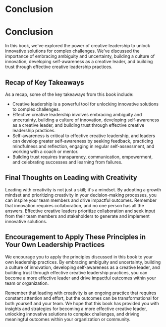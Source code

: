 # Conclusion

Conclusion
==========

In this book, we've explored the power of creative leadership to unlock innovative solutions for complex challenges. We've discussed the importance of embracing ambiguity and uncertainty, building a culture of innovation, developing self-awareness as a creative leader, and building trust through effective creative leadership practices.

Recap of Key Takeaways
----------------------

As a recap, some of the key takeaways from this book include:

* Creative leadership is a powerful tool for unlocking innovative solutions to complex challenges.
* Effective creative leadership involves embracing ambiguity and uncertainty, building a culture of innovation, developing self-awareness as a creative leader, and building trust through effective creative leadership practices.
* Self-awareness is critical to effective creative leadership, and leaders can develop greater self-awareness by seeking feedback, practicing mindfulness and reflection, engaging in regular self-assessment, and working with a coach or mentor.
* Building trust requires transparency, communication, empowerment, and celebrating successes and learning from failures.

Final Thoughts on Leading with Creativity
-----------------------------------------

Leading with creativity is not just a skill; it's a mindset. By adopting a growth mindset and prioritizing creativity in your decision-making processes, you can inspire your team members and drive impactful outcomes. Remember that innovation requires collaboration, and no one person has all the answers. Effective creative leaders prioritize collaboration and seek input from their team members and stakeholders to generate and implement innovative solutions.

Encouragement to Apply These Principles in Your Own Leadership Practices
------------------------------------------------------------------------

We encourage you to apply the principles discussed in this book to your own leadership practices. By embracing ambiguity and uncertainty, building a culture of innovation, developing self-awareness as a creative leader, and building trust through effective creative leadership practices, you can become a more effective leader and drive impactful outcomes within your team or organization.

Remember that leading with creativity is an ongoing practice that requires constant attention and effort, but the outcomes can be transformational for both yourself and your team. We hope that this book has provided you with insights and strategies for becoming a more effective creative leader, unlocking innovative solutions to complex challenges, and driving meaningful outcomes within your organization or community.